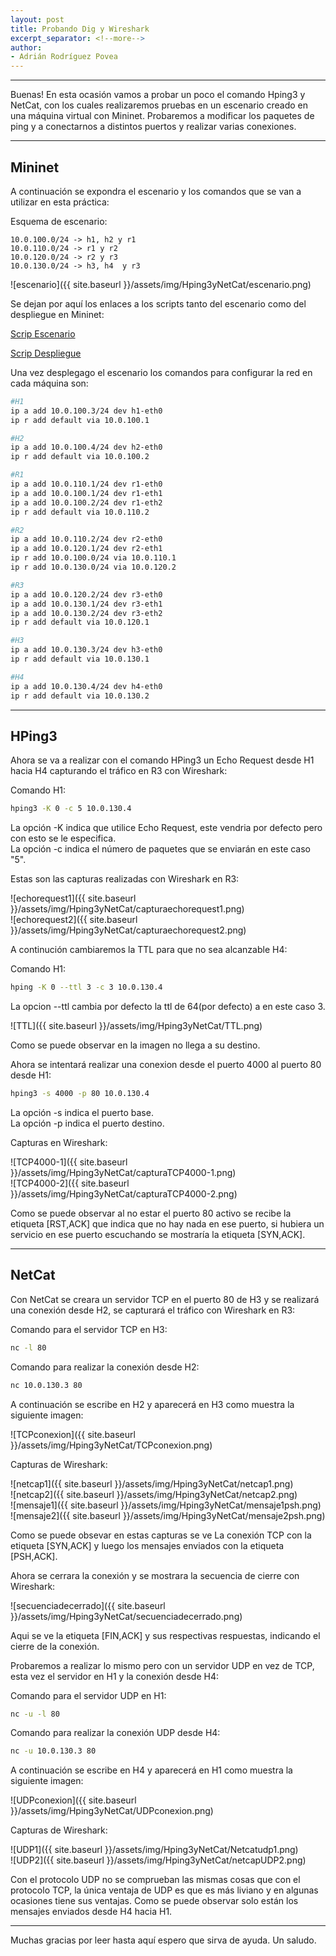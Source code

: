 ```yaml
---
layout: post
title: Probando Dig y Wireshark
excerpt_separator: <!--more-->
author:
- Adrián Rodríguez Povea
---
```


***

Buenas! En esta ocasión vamos a probar un poco el comando Hping3 y  NetCat, con los cuales realizaremos pruebas en un escenario creado en una máquina virtual con Mininet. Probaremos a modificar los paquetes de ping y a conectarnos a distintos puertos y realizar varias conexiones.

***

<!--more-->

## Mininet

A continuación se expondra el escenario y los comandos que se van a utilizar en esta práctica:    

Esquema de escenario:    

`10.0.100.0/24 -> h1, h2 y r1`    
`10.0.110.0/24 -> r1 y r2`    
`10.0.120.0/24 -> r2 y r3`    
`10.0.130.0/24 -> h3, h4  y r3`    

![escenario]({{ site.baseurl }}/assets/img/Hping3yNetCat/escenario.png)

Se dejan por aquí los enlaces a los scripts tanto del escenario como del despliegue en Mininet:    

[Scrip Escenario](https://github.com/arpovea/arpovea.github.io/blob/master/assets/img/Hping3yNetCat/escenariotrasnporte2.mn)

[Scrip Despliegue](https://github.com/arpovea/arpovea.github.io/blob/master/assets/img/Hping3yNetCat/escenariotrasnporte2.py)

Una vez desplegago el escenario los comandos para configurar la red en cada máquina son:    

```bash
#H1 
ip a add 10.0.100.3/24 dev h1-eth0
ip r add default via 10.0.100.1

#H2
ip a add 10.0.100.4/24 dev h2-eth0
ip r add default via 10.0.100.2

#R1
ip a add 10.0.110.1/24 dev r1-eth0
ip a add 10.0.100.1/24 dev r1-eth1
ip a add 10.0.100.2/24 dev r1-eth2
ip r add default via 10.0.110.2

#R2
ip a add 10.0.110.2/24 dev r2-eth0
ip a add 10.0.120.1/24 dev r2-eth1
ip r add 10.0.100.0/24 via 10.0.110.1
ip r add 10.0.130.0/24 via 10.0.120.2

#R3
ip a add 10.0.120.2/24 dev r3-eth0
ip a add 10.0.130.1/24 dev r3-eth1
ip a add 10.0.130.2/24 dev r3-eth2
ip r add default via 10.0.120.1

#H3
ip a add 10.0.130.3/24 dev h3-eth0
ip r add default via 10.0.130.1

#H4
ip a add 10.0.130.4/24 dev h4-eth0
ip r add default via 10.0.130.2
```    

***

## HPing3

Ahora se va a realizar con el comando HPing3 un Echo Request desde H1 hacia H4 capturando el tráfico en R3 con Wireshark:    

Comando H1:

```bash
hping3 -K 0 -c 5 10.0.130.4
```
La opción -K indica que utilice Echo Request, este vendria por defecto pero con esto se le especifica.    
La opción -c indica el número de paquetes que se enviarán en este caso "5".     

Estas son las capturas realizadas con Wireshark en R3:    

![echorequest1]({{ site.baseurl }}/assets/img/Hping3yNetCat/capturaechorequest1.png)    
![echorequest2]({{ site.baseurl }}/assets/img/Hping3yNetCat/capturaechorequest2.png)    

A continución cambiaremos la TTL para que no sea alcanzable H4:    

Comando H1:    

```bash
hping -K 0 --ttl 3 -c 3 10.0.130.4
```

La opcion --ttl cambia por defecto la ttl de 64(por defecto) a en este caso 3.

![TTL]({{ site.baseurl }}/assets/img/Hping3yNetCat/TTL.png)

Como se puede observar en la imagen no llega a su destino.    


Ahora se intentará realizar una conexion desde el puerto 4000 al puerto 80 desde H1:    
```bash
hping3 -s 4000 -p 80 10.0.130.4
```

La opción -s indica el puerto base.    
La opción -p indica el puerto destino.    

Capturas en Wireshark:

![TCP4000-1]({{ site.baseurl }}/assets/img/Hping3yNetCat/capturaTCP4000-1.png)    
![TCP4000-2]({{ site.baseurl }}/assets/img/Hping3yNetCat/capturaTCP4000-2.png)    

Como se puede observar al no estar el puerto 80 activo se recibe la etiqueta [RST,ACK] que indica que no hay nada en ese puerto, si hubiera un servicio en ese puerto escuchando se mostraría la etiqueta [SYN,ACK].    


*** 

## NetCat

Con NetCat se creara un servidor TCP en el puerto 80 de H3 y se realizará una conexión desde H2, se capturará el tráfico con Wireshark en R3:    

Comando para el servidor TCP en H3:    
```bash
nc -l 80
```
Comando para realizar la conexión desde H2:    
```bash
nc 10.0.130.3 80
```
A continuación se escribe en H2 y aparecerá en H3 como muestra la siguiente imagen:

![TCPconexion]({{ site.baseurl }}/assets/img/Hping3yNetCat/TCPconexion.png)    

Capturas de Wireshark:    

![netcap1]({{ site.baseurl }}/assets/img/Hping3yNetCat/netcap1.png)    
![netcap2]({{ site.baseurl }}/assets/img/Hping3yNetCat/netcap2.png)    
![mensaje1]({{ site.baseurl }}/assets/img/Hping3yNetCat/mensaje1psh.png)    
![mensaje2]({{ site.baseurl }}/assets/img/Hping3yNetCat/mensaje2psh.png)    

Como se puede obsevar en estas capturas se ve La conexión TCP con la etiqueta [SYN,ACK] y luego los mensajes enviados con la etiqueta [PSH,ACK].    

Ahora se cerrara la conexión y se mostrara la secuencia de cierre con Wireshark:    

![secuenciadecerrado]({{ site.baseurl }}/assets/img/Hping3yNetCat/secuenciadecerrado.png)    

Aqui se ve la etiqueta [FIN,ACK] y sus respectivas respuestas, indicando el cierre de la conexión.    


Probaremos a realizar lo mismo pero con un servidor UDP en vez de TCP, esta vez el servidor en H1 y la conexión desde H4:    

Comando para el servidor UDP en H1:    
```bash
nc -u -l 80
```
Comando para realizar la conexión UDP desde H4:    
```bash
nc -u 10.0.130.3 80
```
A continuación se escribe en H4 y aparecerá en H1 como muestra la siguiente imagen:    

![UDPconexion]({{ site.baseurl }}/assets/img/Hping3yNetCat/UDPconexion.png)    

Capturas de Wireshark:    

![UDP1]({{ site.baseurl }}/assets/img/Hping3yNetCat/Netcatudp1.png)    
![UDP2]({{ site.baseurl }}/assets/img/Hping3yNetCat/netcapUDP2.png)    

Con el protocolo UDP no se comprueban las mismas cosas que con el protocolo TCP, la única ventaja de UDP es que es más liviano y en algunas ocasiones tiene sus ventajas. Como se puede observar solo están los mensajes enviados desde H4 hacia H1.    

***

Muchas gracias por leer hasta aquí espero que sirva de ayuda. Un saludo.    